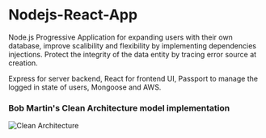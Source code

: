 # Nodejs-React-App
Node.js Progressive Application for expanding users with their own database, improve scalibility and flexibility by implementing dependencies injections. Protect the integrity of the data entity by tracing error source at creation. 

Express for server backend, React for frontend UI, Passport to manage the logged in state of users, Mongoose and AWS. 

### Bob Martin's Clean Architecture model implementation
![Clean Architecture](https://github.com/jbuget/nodejs-clean-architecture-app/blob/master/doc/Uncle_Bob_Clean_Architecture.jpg)

